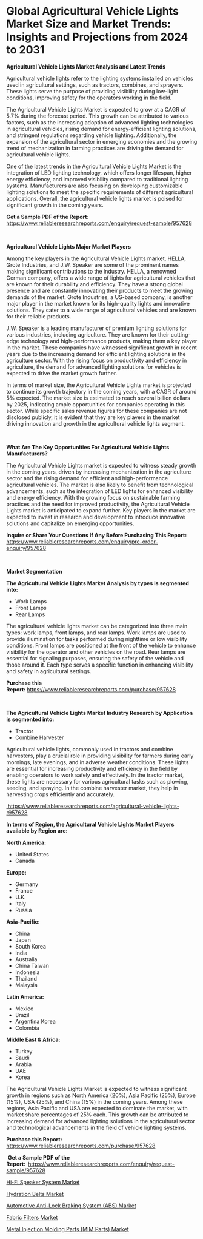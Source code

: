<p><h1>Global Agricultural Vehicle Lights Market Size and Market Trends: Insights and Projections from 2024 to 2031</h1></p><p><strong>Agricultural Vehicle Lights Market Analysis and Latest Trends</strong></p>
<p><p>Agricultural vehicle lights refer to the lighting systems installed on vehicles used in agricultural settings, such as tractors, combines, and sprayers. These lights serve the purpose of providing visibility during low-light conditions, improving safety for the operators working in the field.</p><p>The Agricultural Vehicle Lights Market is expected to grow at a CAGR of 5.7% during the forecast period. This growth can be attributed to various factors, such as the increasing adoption of advanced lighting technologies in agricultural vehicles, rising demand for energy-efficient lighting solutions, and stringent regulations regarding vehicle lighting. Additionally, the expansion of the agricultural sector in emerging economies and the growing trend of mechanization in farming practices are driving the demand for agricultural vehicle lights.</p><p>One of the latest trends in the Agricultural Vehicle Lights Market is the integration of LED lighting technology, which offers longer lifespan, higher energy efficiency, and improved visibility compared to traditional lighting systems. Manufacturers are also focusing on developing customizable lighting solutions to meet the specific requirements of different agricultural applications. Overall, the agricultural vehicle lights market is poised for significant growth in the coming years.</p></p>
<p><strong>Get a Sample PDF of the Report:&nbsp;</strong> <a href="https://www.reliableresearchreports.com/enquiry/request-sample/957628">https://www.reliableresearchreports.com/enquiry/request-sample/957628</a></p>
<p>&nbsp;</p>
<p><strong>Agricultural Vehicle Lights Major Market Players</strong></p>
<p><p>Among the key players in the Agricultural Vehicle Lights market, HELLA, Grote Industries, and J.W. Speaker are some of the prominent names making significant contributions to the industry. HELLA, a renowned German company, offers a wide range of lights for agricultural vehicles that are known for their durability and efficiency. They have a strong global presence and are constantly innovating their products to meet the growing demands of the market. Grote Industries, a US-based company, is another major player in the market known for its high-quality lights and innovative solutions. They cater to a wide range of agricultural vehicles and are known for their reliable products.</p><p>J.W. Speaker is a leading manufacturer of premium lighting solutions for various industries, including agriculture. They are known for their cutting-edge technology and high-performance products, making them a key player in the market. These companies have witnessed significant growth in recent years due to the increasing demand for efficient lighting solutions in the agriculture sector. With the rising focus on productivity and efficiency in agriculture, the demand for advanced lighting solutions for vehicles is expected to drive the market growth further.</p><p>In terms of market size, the Agricultural Vehicle Lights market is projected to continue its growth trajectory in the coming years, with a CAGR of around 5% expected. The market size is estimated to reach several billion dollars by 2025, indicating ample opportunities for companies operating in this sector. While specific sales revenue figures for these companies are not disclosed publicly, it is evident that they are key players in the market driving innovation and growth in the agricultural vehicle lights segment.</p></p>
<p>&nbsp;</p>
<p><strong>What Are The Key Opportunities For Agricultural Vehicle Lights Manufacturers?</strong></p>
<p><p>The Agricultural Vehicle Lights market is expected to witness steady growth in the coming years, driven by increasing mechanization in the agriculture sector and the rising demand for efficient and high-performance agricultural vehicles. The market is also likely to benefit from technological advancements, such as the integration of LED lights for enhanced visibility and energy efficiency. With the growing focus on sustainable farming practices and the need for improved productivity, the Agricultural Vehicle Lights market is anticipated to expand further. Key players in the market are expected to invest in research and development to introduce innovative solutions and capitalize on emerging opportunities.</p></p>
<p><strong>Inquire or Share Your Questions If Any Before Purchasing This Report:</strong> <a href="https://www.reliableresearchreports.com/enquiry/pre-order-enquiry/957628">https://www.reliableresearchreports.com/enquiry/pre-order-enquiry/957628</a></p>
<p>&nbsp;</p>
<p><strong>Market Segmentation</strong></p>
<p><strong>The Agricultural Vehicle Lights Market Analysis by types is segmented into:</strong></p>
<p><ul><li>Work Lamps</li><li>Front Lamps</li><li>Rear Lamps</li></ul></p>
<p><p>The agricultural vehicle lights market can be categorized into three main types: work lamps, front lamps, and rear lamps. Work lamps are used to provide illumination for tasks performed during nighttime or low visibility conditions. Front lamps are positioned at the front of the vehicle to enhance visibility for the operator and other vehicles on the road. Rear lamps are essential for signaling purposes, ensuring the safety of the vehicle and those around it. Each type serves a specific function in enhancing visibility and safety in agricultural settings.</p></p>
<p><strong>Purchase this Report:&nbsp;</strong><a href="https://www.reliableresearchreports.com/purchase/957628">https://www.reliableresearchreports.com/purchase/957628</a></p>
<p>&nbsp;</p>
<p><strong>The Agricultural Vehicle Lights Market Industry Research by Application is segmented into:</strong></p>
<p><ul><li>Tractor</li><li>Combine Harvester</li></ul></p>
<p><p>Agricultural vehicle lights, commonly used in tractors and combine harvesters, play a crucial role in providing visibility for farmers during early mornings, late evenings, and in adverse weather conditions. These lights are essential for increasing productivity and efficiency in the field by enabling operators to work safely and effectively. In the tractor market, these lights are necessary for various agricultural tasks such as plowing, seeding, and spraying. In the combine harvester market, they help in harvesting crops efficiently and accurately.</p></p>
<p><a href="https://www.reliableresearchreports.com/agricultural-vehicle-lights-r957628">&nbsp;https://www.reliableresearchreports.com/agricultural-vehicle-lights-r957628</a></p>
<p><strong>In terms of Region, the Agricultural Vehicle Lights Market Players available by Region are:</strong></p>
<p>
    <p> <strong> North America: </strong>
        <ul>
            <li>United States</li>
            <li>Canada</li>
        </ul>
        </p> 
    <p> <strong> Europe: </strong>
        <ul>
            <li>Germany</li>
            <li>France</li>
            <li>U.K.</li>
            <li>Italy</li>
            <li>Russia</li>
        </ul>
        </p> 
    <p> <strong> Asia-Pacific: </strong>
        <ul>
            <li>China</li>
            <li>Japan</li>
            <li>South Korea</li>
            <li>India</li>
            <li>Australia</li>
            <li>China Taiwan</li>
            <li>Indonesia</li>
            <li>Thailand</li>
            <li>Malaysia</li>
        </ul>
        </p> 
    <p> <strong> Latin America: </strong>
        <ul>
            <li>Mexico</li>
            <li>Brazil</li>
            <li>Argentina Korea</li>
            <li>Colombia</li>
        </ul>
        </p> 
    <p> <strong> Middle East & Africa: </strong>
        <ul>
            <li>Turkey</li>
            <li>Saudi</li>
            <li>Arabia</li>
            <li>UAE</li>
            <li>Korea</li>
        </ul>
    </p>
    </p>
<p><p>The Agricultural Vehicle Lights Market is expected to witness significant growth in regions such as North America (20%), Asia Pacific (25%), Europe (15%), USA (25%), and China (15%) in the coming years. Among these regions, Asia Pacific and USA are expected to dominate the market, with market share percentages of 25% each. This growth can be attributed to increasing demand for advanced lighting solutions in the agricultural sector and technological advancements in the field of vehicle lighting systems.</p></p>
<p><strong>Purchase this Report: </strong><a href="https://www.reliableresearchreports.com/purchase/957628">https://www.reliableresearchreports.com/purchase/957628</a></p>
<p>&nbsp;<strong>Get a Sample PDF of the Report:&nbsp;&nbsp;</strong><a href="https://www.reliableresearchreports.com/enquiry/request-sample/957628">https://www.reliableresearchreports.com/enquiry/request-sample/957628</a></p>
<p><strong></strong></p>
<p><p><a href="https://issuu.com/reportprime-2/docs/hi-fi-speaker-system-market-size-20_80267273a0fe4c">Hi-Fi Speaker System Market</a></p><p><a href="https://issuu.com/reportprime-2/docs/hydration-belts-market-size-2030.pp_1888a37a03d75d">Hydration Belts Market</a></p><p><a href="https://github.com/RickHolmes3/Market-Research-Report-List-6/blob/main/automotive-anti-lock-braking-system-abs-market.md">Automotive Anti-Lock Braking System (ABS) Market</a></p><p><a href="https://github.com/Krish2023na/Market-Research-Report-List-6/blob/main/fabric-filters-market.md">Fabric Filters Market</a></p><p><a href="https://issuu.com/reportprime-2/docs/metal-injection-molding-parts-mim-p_e04163c757b00d">Metal Injection Molding Parts (MIM Parts) Market</a></p></p>